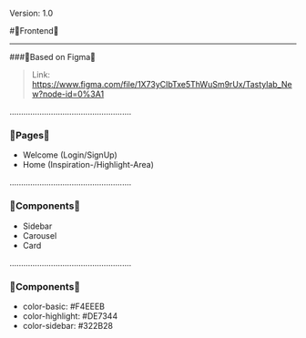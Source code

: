 Version: 1.0 

#🍔Frontend🍔
___
###🍓Based on Figma🍓
> 
>
> Link:
>https://www.figma.com/file/1X73yCIbTxe5ThWuSm9rUx/Tastylab_New?node-id=0%3A1
>
.....................................................
### 🍪Pages🍪
+ Welcome (Login/SignUp)
+ Home (Inspiration-/Highlight-Area)

.....................................................
### 🍪Components🍪
+ Sidebar
+ Carousel
+ Card

.....................................................
### 🎨Components🎨
+ color-basic: #F4EEEB
+ color-highlight: #DE7344
+ color-sidebar: #322B28